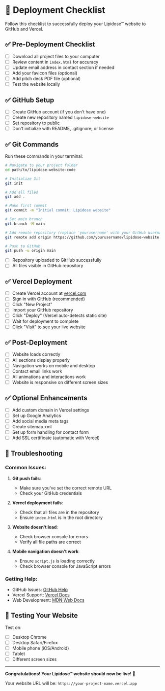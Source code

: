 # 🚀 Deployment Checklist

Follow this checklist to successfully deploy your Lipidose™ website to GitHub and Vercel.

## ✅ Pre-Deployment Checklist

- [ ] Download all project files to your computer
- [ ] Review content in `index.html` for accuracy
- [ ] Update email address in contact section if needed
- [ ] Add your favicon files (optional)
- [ ] Add pitch deck PDF file (optional)
- [ ] Test the website locally

## ✅ GitHub Setup

- [ ] Create GitHub account (if you don't have one)
- [ ] Create new repository named `lipidose-website`
- [ ] Set repository to public
- [ ] Don't initialize with README, .gitignore, or license

## ✅ Git Commands

Run these commands in your terminal:

```bash
# Navigate to your project folder
cd path/to/lipidose-website-code

# Initialize Git
git init

# Add all files
git add .

# Make first commit
git commit -m "Initial commit: Lipidose website"

# Set main branch
git branch -M main

# Add remote repository (replace 'yourusername' with your GitHub username)
git remote add origin https://github.com/yourusername/lipidose-website.git

# Push to GitHub
git push -u origin main
```

- [ ] Repository uploaded to GitHub successfully
- [ ] All files visible in GitHub repository

## ✅ Vercel Deployment

- [ ] Create Vercel account at [vercel.com](https://vercel.com)
- [ ] Sign in with GitHub (recommended)
- [ ] Click "New Project"
- [ ] Import your GitHub repository
- [ ] Click "Deploy" (Vercel auto-detects static site)
- [ ] Wait for deployment to complete
- [ ] Click "Visit" to see your live website

## ✅ Post-Deployment

- [ ] Website loads correctly
- [ ] All sections display properly
- [ ] Navigation works on mobile and desktop
- [ ] Contact email links work
- [ ] All animations and interactions work
- [ ] Website is responsive on different screen sizes

## ✅ Optional Enhancements

- [ ] Add custom domain in Vercel settings
- [ ] Set up Google Analytics
- [ ] Add social media meta tags
- [ ] Create sitemap.xml
- [ ] Set up form handling for contact form
- [ ] Add SSL certificate (automatic with Vercel)

## 🔧 Troubleshooting

### Common Issues:

1. **Git push fails**: 
   - Make sure you've set the correct remote URL
   - Check your GitHub credentials

2. **Vercel deployment fails**:
   - Check that all files are in the repository
   - Ensure `index.html` is in the root directory

3. **Website doesn't load**:
   - Check browser console for errors
   - Verify all file paths are correct

4. **Mobile navigation doesn't work**:
   - Ensure `script.js` is loading correctly
   - Check browser console for JavaScript errors

### Getting Help:

- GitHub Issues: [GitHub Help](https://help.github.com)
- Vercel Support: [Vercel Docs](https://vercel.com/docs)
- Web Development: [MDN Web Docs](https://developer.mozilla.org)

## 📱 Testing Your Website

Test on:
- [ ] Desktop Chrome
- [ ] Desktop Safari/Firefox
- [ ] Mobile phone (iOS/Android)
- [ ] Tablet
- [ ] Different screen sizes

---

**Congratulations! Your Lipidose™ website should now be live! 🎉**

Your website URL will be: `https://your-project-name.vercel.app`